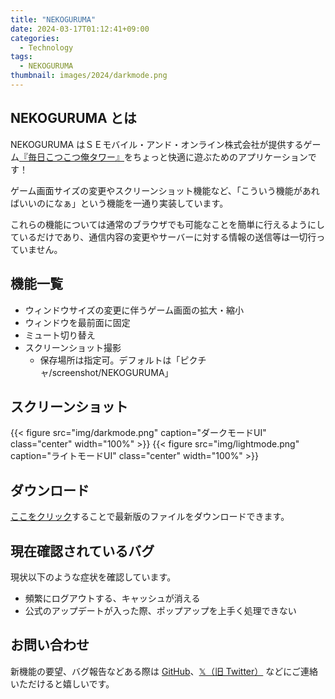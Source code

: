 ```yaml
---
title: "NEKOGURUMA"
date: 2024-03-17T01:12:41+09:00
categories:
  - Technology
tags:
  - NEKOGURUMA
thumbnail: images/2024/darkmode.png
---
```


## NEKOGURUMA とは

NEKOGURUMA はＳＥモバイル・アンド・オンライン株式会社が提供するゲーム[『毎日こつこつ俺タワー』](https://games.dmm.com/detail/olesma)をちょっと快適に遊ぶためのアプリケーションです！

ゲーム画面サイズの変更やスクリーンショット機能など、「こういう機能があればいいのになぁ」という機能を一通り実装しています。

これらの機能については通常のブラウザでも可能なことを簡単に行えるようにしているだけであり、通信内容の変更やサーバーに対する情報の送信等は一切行っていません。

## 機能一覧

- ウィンドウサイズの変更に伴うゲーム画面の拡大・縮小
- ウィンドウを最前面に固定
- ミュート切り替え
- スクリーンショット撮影
  - 保存場所は指定可。デフォルトは「ピクチャ/screenshot/NEKOGURUMA」

## スクリーンショット

{{< figure src="img/darkmode.png" caption="ダークモードUI" class="center" width="100%" >}}
{{< figure src="img/lightmode.png" caption="ライトモードUI" class="center" width="100%" >}}

## ダウンロード

[ここをクリック](https://github.com/kintsuba/NEKOGURUMA/releases/latest/download/NEKOGURUMA.zip)することで最新版のファイルをダウンロードできます。

## 現在確認されているバグ

現状以下のような症状を確認しています。

- 頻繁にログアウトする、キャッシュが消える
- 公式のアップデートが入った際、ポップアップを上手く処理できない

## お問い合わせ

新機能の要望、バグ報告などある際は [GitHub](https://github.com/kintsuba/NEKOGURUMA)、[𝕏（旧 Twitter）](https://x.com/awhcs) などにご連絡いただけると嬉しいです。
